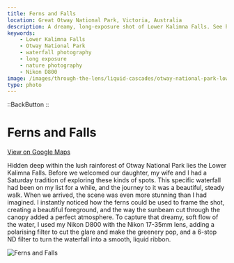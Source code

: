 ```yaml
---
title: Ferns and Falls
location: Great Otway National Park, Victoria, Australia
description: A dreamy, long-exposure shot of Lower Kalimna Falls. See how filters and the right gear can capture the magic of a hidden waterfall.
keywords:
    - Lower Kalimna Falls
    - Otway National Park
    - waterfall photography
    - long exposure
    - nature photography
    - Nikon D800
image: /images/through-the-lens/liquid-cascades/otway-national-park-lower-kalimna-falls.jpg
type: photo
---
```


::BackButton
::

# Ferns and Falls

<a href="https://www.google.com/maps/search/?api=1&query=Lower+Kalimna+Falls,+Lorne,+Victoria,+Australia" target="_blank" rel="noopener noreferrer">View on Google Maps</a>

Hidden deep within the lush rainforest of Otway National Park lies the Lower Kalimna Falls. Before we welcomed our daughter, my wife and I had a Saturday tradition of exploring these kinds of spots. This specific waterfall had been on my list for a while, and the journey to it was a beautiful, steady walk. When we arrived, the scene was even more stunning than I had imagined. I instantly noticed how the ferns could be used to frame the shot, creating a beautiful foreground, and the way the sunbeam cut through the canopy added a perfect atmosphere. To capture that dreamy, soft flow of the water, I used my Nikon D800 with the Nikon 17-35mm lens, adding a polarising filter to cut the glare and make the greenery pop, and a 6-stop ND filter to turn the waterfall into a smooth, liquid ribbon.

![Ferns and Falls](/images/through-the-lens/liquid-cascades/otway-national-park-lower-kalimna-falls.jpg)

<div class="mb-8"></div>
